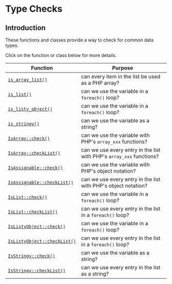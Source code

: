 # Type Checks

## Introduction

These functions and classes provide a way to check for common data types.

Click on the function or class below for more details.

Function | Purpose
---------|--------
[`is_array_list()`](is_array_list.html) | can every item in the list be used as a PHP array?
[`is_list()`](IsList.html) | can we use the variable in a `foreach()` loop?
[`is_listy_object()`](IsListyObject.html) | can we use the variable in a `foreach()` loop?
[`is_stringy()`](IsStringy.html) | can we use the variable as a string?
[`IsArray::check()`](IsArray.check.html) | can we use the variable with PHP's `array_xxx` functions?
[`IsArray::checkList()`](IsArray.checkList.html) | can we use every entry in the list with PHP's `array_xxx` functions?
[`IsAssignable::check()`](IsAssignable.check.html) | can we use the variable with PHP's object notation?
[`IsAssignable::checkList()`](IsAssignable.checkList.html) | can we use every entry in the list with PHP's object notation?
[`IsList::check()`](IsList.check.html) | can we use the variable in a `foreach()` loop?
[`IsList::checkList()`](IsList.checkList.html) | can we use every entry in the list in a `foreach()` loop?
[`IsListyObject::check()`](IsListyObject.check.html) | can we use the variable in a `foreach()` loop?
[`IsListyObject::checkList()`](IsListyObject.checkList.html) | can we use every entry in the list in a `foreach()` loop?
[`IsStringy::check()`](IsStringy.check.html) | can we use the variable as a string?
[`IsStringy::checkList()`](IsStringy.checkList.html) | can we use every entry in the list as a string?
